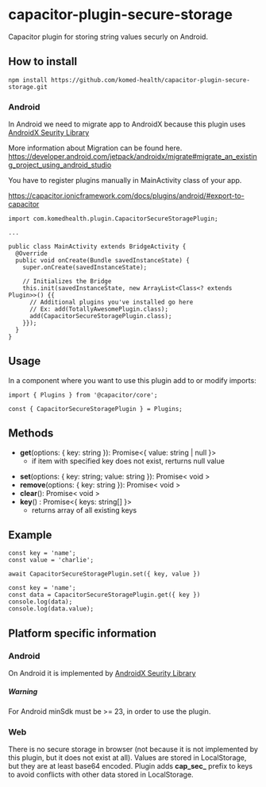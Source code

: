 # capacitor-plugin-secure-storage

Capacitor plugin for storing string values securly on Android.

## How to install

```
npm install https://github.com/komed-health/capacitor-plugin-secure-storage.git
```


### Android

In Android we need to migrate app to AndroidX because this plugin uses [AndroidX Seurity Library](https://developer.android.com/reference/androidx/security/crypto/package-summary)
 
More information about Migration can be found here.
https://developer.android.com/jetpack/androidx/migrate#migrate_an_existing_project_using_android_studio

You have to register plugins manually in MainActivity class of your app.

https://capacitor.ionicframework.com/docs/plugins/android/#export-to-capacitor

```
import com.komedhealth.plugin.CapacitorSecureStoragePlugin;

...

public class MainActivity extends BridgeActivity {
  @Override
  public void onCreate(Bundle savedInstanceState) {
    super.onCreate(savedInstanceState);

    // Initializes the Bridge
    this.init(savedInstanceState, new ArrayList<Class<? extends Plugin>>() {{
      // Additional plugins you've installed go here
      // Ex: add(TotallyAwesomePlugin.class);
      add(CapacitorSecureStoragePlugin.class);
    }});
  }
}
```


## Usage

In a component where you want to use this plugin add to or modify imports:

```
import { Plugins } from '@capacitor/core';

const { CapacitorSecureStoragePlugin } = Plugins;
```

## Methods

- **get**(options: { key: string }): Promise<{ value: string | null }>
  - if item with specified key does not exist, rerturns null value
* **set**(options: { key: string; value: string }): Promise< void >
* **remove**(options: { key: string }): Promise< void >
* **clear**(): Promise< void >
* **key**() : Promise<{ keys: string[] }>
  - returns array of all existing keys

## Example

```
const key = 'name';
const value = 'charlie';

await CapacitorSecureStoragePlugin.set({ key, value })
```

```
const key = 'name';
const data = CapacitorSecureStoragePlugin.get({ key })
console.log(data);
console.log(data.value);
```

## Platform specific information

### Android

On Android it is implemented by  [AndroidX Seurity Library](https://developer.android.com/reference/androidx/security/crypto/package-summary)

##### Warning

For Android minSdk must be >= 23, in order to use the plugin.

### Web

There is no secure storage in browser (not because it is not implemented by this plugin, but it does not exist at all). Values are stored in LocalStorage, but they are at least base64 encoded. Plugin adds **cap_sec_** prefix to keys to avoid conflicts with other data stored in LocalStorage.

